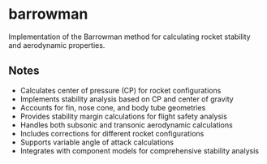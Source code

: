# barrowman

Implementation of the Barrowman method for calculating rocket stability and aerodynamic properties.

## Notes
- Calculates center of pressure (CP) for rocket configurations
- Implements stability analysis based on CP and center of gravity
- Accounts for fin, nose cone, and body tube geometries
- Provides stability margin calculations for flight safety analysis
- Handles both subsonic and transonic aerodynamic calculations
- Includes corrections for different rocket configurations
- Supports variable angle of attack calculations
- Integrates with component models for comprehensive stability analysis
